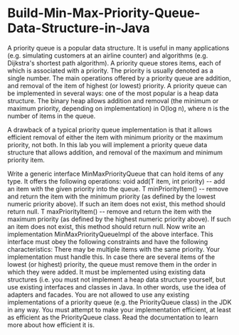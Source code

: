 # Build-Min-Max-Priority-Queue-Data-Structure-in-Java

A priority queue is a popular data structure. It is useful in many applications (e.g. simulating customers at an airline counter) and algorithms (e.g. Dijkstra's shortest path algorithm). A priority queue stores items, each of which is associated with a priority. The priority is usually denoted as a single number. The main operations offered by a priority queue are addition, and removal of the item of highest (or lowest) priority. A priority queue can be implemented in several ways: one of the most popular is a heap data structure. The binary heap allows addition and removal (the minimum or maximum priority, depending on implementation) in O(log n), where n is the number of items in the queue.

A drawback of a typical priority queue implementation is that it allows efficient removal of either the item with minimum priority or the maximum priority, not both. In this lab you will implement a priority queue data structure that allows addition, and removal of the maximum and minimum priority item.

Write a generic interface MinMaxPriorityQueue that can hold items of any type. It offers the following operations:
void add(T item, int priority) -- add an item with the given priority into the queue.
T minPriorityItem() -- remove and return the item with the minimum priority (as defined by the lowest numeric priority above). If such an item does not exist, this method should return null.
T maxPriorityItem() -- remove and return the item with the maximum priority (as defined by the highest numeric priority above). If such an item does not exist, this method should return null.
Now write an implementation MinMaxPriorityQueueImpl of the above interface. This interface must obey the following constraints and have the following characteristics:
There may be multiple items with the same priority. Your implementation must handle this. In case there are several items of the lowest (or highest) priority, the queue must remove them in the order in which they were added.
It must be implemented using existing data structures (i.e. you must not implement a heap data structure yourself, but use existing interfaces and classes in Java. In other words, use the idea of adapters and facades.
You are not allowed to use any existing implementations of a priority queue (e.g. the PriorityQueue class) in the JDK in any way.
You must attempt to make your implementation efficient, at least as efficient as the PriorityQueue class. Read the documentation to learn more about how efficient it is.
